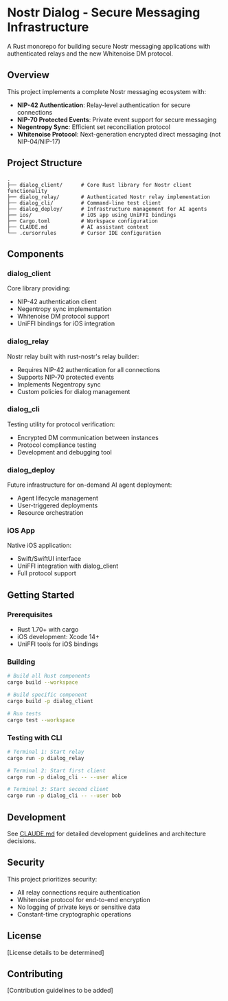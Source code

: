 # Nostr Dialog - Secure Messaging Infrastructure

A Rust monorepo for building secure Nostr messaging applications with authenticated relays and the new Whitenoise DM protocol.

## Overview

This project implements a complete Nostr messaging ecosystem with:
- **NIP-42 Authentication**: Relay-level authentication for secure connections
- **NIP-70 Protected Events**: Private event support for secure messaging
- **Negentropy Sync**: Efficient set reconciliation protocol
- **Whitenoise Protocol**: Next-generation encrypted direct messaging (not NIP-04/NIP-17)

## Project Structure

```
.
├── dialog_client/      # Core Rust library for Nostr client functionality
├── dialog_relay/       # Authenticated Nostr relay implementation
├── dialog_cli/         # Command-line test client
├── dialog_deploy/      # Infrastructure management for AI agents
├── ios/                # iOS app using UniFFI bindings
├── Cargo.toml          # Workspace configuration
├── CLAUDE.md           # AI assistant context
└── .cursorrules        # Cursor IDE configuration
```

## Components

### dialog_client
Core library providing:
- NIP-42 authentication client
- Negentropy sync implementation
- Whitenoise DM protocol support
- UniFFI bindings for iOS integration

### dialog_relay
Nostr relay built with rust-nostr's relay builder:
- Requires NIP-42 authentication for all connections
- Supports NIP-70 protected events
- Implements Negentropy sync
- Custom policies for dialog management

### dialog_cli
Testing utility for protocol verification:
- Encrypted DM communication between instances
- Protocol compliance testing
- Development and debugging tool

### dialog_deploy
Future infrastructure for on-demand AI agent deployment:
- Agent lifecycle management
- User-triggered deployments
- Resource orchestration

### iOS App
Native iOS application:
- Swift/SwiftUI interface
- UniFFI integration with dialog_client
- Full protocol support

## Getting Started

### Prerequisites
- Rust 1.70+ with cargo
- iOS development: Xcode 14+
- UniFFI tools for iOS bindings

### Building

```bash
# Build all Rust components
cargo build --workspace

# Build specific component
cargo build -p dialog_client

# Run tests
cargo test --workspace
```

### Testing with CLI

```bash
# Terminal 1: Start relay
cargo run -p dialog_relay

# Terminal 2: Start first client
cargo run -p dialog_cli -- --user alice

# Terminal 3: Start second client
cargo run -p dialog_cli -- --user bob
```

## Development

See [CLAUDE.md](CLAUDE.md) for detailed development guidelines and architecture decisions.

## Security

This project prioritizes security:
- All relay connections require authentication
- Whitenoise protocol for end-to-end encryption
- No logging of private keys or sensitive data
- Constant-time cryptographic operations

## License

[License details to be determined]

## Contributing

[Contribution guidelines to be added]
